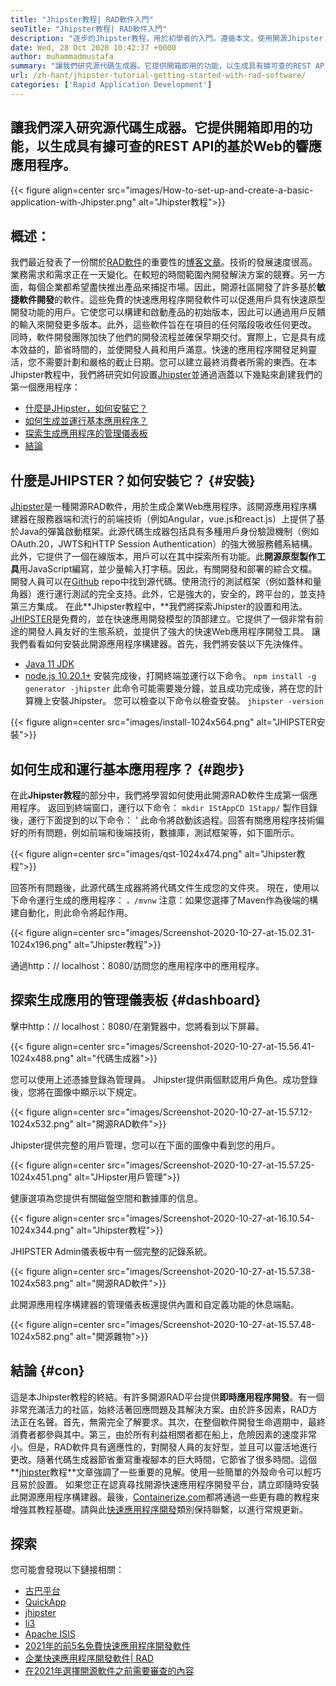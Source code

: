 ```yaml
---
title: "Jhipster教程| RAD軟件入門" 
seoTitle: "Jhipster教程| RAD軟件入門" 
description: "逐步的Jhipster教程，用於初學者的入門。遵循本文，使用開源Jhipster Rad軟件設置第一個應用程序。" 
date: Wed, 28 Oct 2020 10:42:37 +0000
author: muhammadmustafa
summary: "讓我們研究源代碼生成器。它提供開箱即用的功能，以生成具有據可查的REST API的基於Web的響應應用程序。" 
url: /zh-hant/jhipster-tutorial-getting-started-with-rad-software/
categories: ['Rapid Application Development']
---
```


## 讓我們深入研究源代碼生成器。它提供開箱即用的功能，以生成具有據可查的REST API的基於Web的響應應用程序。

{{< figure align=center src="images/How-to-set-up-and-create-a-basic-application-with-Jhipster.png" alt="Jhipster教程">}}


## 概述：
我們最近發表了一份關於[RAD軟件][2]的重要性的[博客文章][1]。技術的發展速度很高。業務需求和需求正在一天變化。在較短的時間範圍內開發解決方案的競賽。另一方面，每個企業都希望盡快推出產品來捕捉市場。因此，開源社區開發了許多基於**敏捷軟件開發**的軟件。這些免費的快速應用程序開發軟件可以促進用戶具有快速原型開發功能的用戶。它使您可以構建和啟動產品的初始版本，因此可以通過用戶反饋的輸入來開發更多版本。此外，這些軟件旨在在項目的任何階段吸收任何更改。
同時，軟件開發團隊加快了他們的開發流程並確保早期交付。實際上，它是具有成本效益的，節省時間的，並使開發人員和用戶滿意。快速的應用程序開發足夠靈活，您不需要計劃和嚴格的截止日期。您可以建立最終消費者所需的東西。在本Jhipster教程中，我們將研究如何設置[Jhipster][3]並通過涵蓋以下幾點來創建我們的第一個應用程序：
  * [什麼是JHipster，如何安裝它？][4]
  * [如何生成並運行基本應用程序？][5]
  * [探索生成應用程序的管理儀表板][6]
  * [結論][7]

## 什麼是JHIPSTER？如何安裝它？   {#安裝}
[Jhipster][3]是一種開源RAD軟件，用於生成企業Web應用程序。該開源應用程序構建器在服務器端和流行的前端技術（例如Angular，vue.js和react.js）上提供了基於Java的彈簧啟動框架。此源代碼生成器包括具有多種用戶身份驗證機制（例如OAuth.20，JWTS和HTTP Session Authentication）的強大微服務體系結構。此外，它提供了一個在線版本，用戶可以在其中探索所有功能。此**開源原型製作工具**用JavaScript編寫，並少量輸入打字稿。因此，有關開發和部署的綜合文檔。開發人員可以在[Github][8] repo中找到源代碼。使用流行的測試框架（例如蓋林和量角器）進行運行測試的完全支持。此外，它是強大的，安全的，跨平台的，並支持第三方集成。
在此**Jhipster教程中，**我們將探索Jhipster的設置和用法。 [JHIPSTER][3]是免費的，並在快速應用開發模型的頂部建立。它提供了一個非常有前途的開發人員友好的生態系統，並提供了強大的快速Web應用程序開發工具。
讓我們看看如何安裝此開源應用程序構建器。首先，我們將安裝以下先決條件。
  * [Java 11 JDK][9]
  * [node.js 10.20.1+][10]
安裝完成後，打開終端並運行以下命令。
`npm install -g generator -jhipster`
此命令可能需要幾分鐘，並且成功完成後，將在您的計算機上安裝Jhipster。
您可以檢查以下命令以檢查安裝。
`jhipster -version`

{{< figure align=center src="images/install-1024x564.png" alt="JHIPSTER安裝">}}


## 如何生成和運行基本應用程序？   {#跑步}
在此**Jhipster教程**的部分中，我們將學習如何使用此開源RAD軟件生成第一個應用程序。
返回到終端窗口，運行以下命令：
`mkdir 1StAppCD 1Stapp/`
製作目錄後，運行下面提到的以下命令：
'
此命令將啟動該過程。回答有關應用程序技術偏好的所有問題，例如前端和後端技術，數據庫，測試框架等，如下圖所示。

{{< figure align=center src="images/qst-1024x474.png" alt="Jhipster教程">}}

回答所有問題後，此源代碼生成器將將代碼文件生成您的文件夾。
現在，使用以下命令運行生成的應用程序：
`。/mvnw`
注意：如果您選擇了Maven作為後端的構建自動化，則此命令將起作用。

{{< figure align=center src="images/Screenshot-2020-10-27-at-15.02.31-1024x196.png" alt="Jhipster教程">}}

通過http：// localhost：8080/訪問您的應用程序中的應用程序。

## 探索生成應用的管理儀表板 {#dashboard}
擊中http：// localhost：8080/在瀏覽器中，您將看到以下屏幕。

{{< figure align=center src="images/Screenshot-2020-10-27-at-15.56.41-1024x488.png" alt="代碼生成器">}}

您可以使用上述憑據登錄為管理員。 Jhipster提供兩個默認用戶角色。成功登錄後，您將在圖像中顯示以下規定。

{{< figure align=center src="images/Screenshot-2020-10-27-at-15.57.12-1024x532.png" alt="開源RAD軟件">}}

Jhipster提供完整的用戶管理，您可以在下面的圖像中看到您的用戶。

{{< figure align=center src="images/Screenshot-2020-10-27-at-15.57.25-1024x451.png" alt="JHipster用戶管理">}}

健康選項為您提供有關磁盤空間和數據庫的信息。

{{< figure align=center src="images/Screenshot-2020-10-27-at-16.10.54-1024x344.png" alt="Jhipster教程">}}

JHIPSTER Admin儀表板中有一個完整的記錄系統。

{{< figure align=center src="images/Screenshot-2020-10-27-at-15.57.38-1024x583.png" alt="開源RAD軟件">}}

此開源應用程序構建器的管理儀表板還提供內置和自定義功能的休息端點。

{{< figure align=center src="images/Screenshot-2020-10-27-at-15.57.48-1024x582.png" alt="開源雜物">}}


## 結論 {#con}
這是本Jhipster教程的終結。有許多開源RAD平台提供**即時應用程序開發**。有一個非常充滿活力的社區，始終活著回應問題及其解決方案。由於許多因素，RAD方法正在名聲。首先，無需完全了解要求。其次，在整個軟件開發生命週期中，最終消費者都參與其中。第三，由於所有利益相關者都在船上，危險因素的速度非常小。但是，RAD軟件具有適應性的，對開發人員的友好型，並且可以靈活地進行更改。隨著代碼生成器節省重寫重複腳本的巨大時間，它節省了很多時間。這個**[jhipster][3]教程**文章強調了一些重要的見解。使用一些簡單的外殼命令可以輕巧且易於設置。
如果您正在認真尋找開源快速應用程序開發平台，請立即隨時安裝此開源應用程序構建器。最後，[Containerize.com][11]都將通過一些更有趣的教程來增強其教程基礎。請與此[快速應用程序開發][2]類別保持聯繫，以進行常規更新。

## 探索
您可能會發現以下鏈接相關：
  * [古巴平台][12]
  * [QuickApp][13]
  * [jhipster][3]
  * [li3][14]
  * [Apache ISIS][15]
  * [2021年的前5名免費快速應用程序開發軟件][16]
  * [企業快速應用程序開發軟件| RAD][17]
  * [在2021年選擇開源軟件之前需要審查的內容][18]

  
[1]: https://blog.containerize.com/2020/10/23/how-rad-software-can-help-you-to-grow-business-to-next-level/
[2]: https://products.containerize.com/rad
[3]: https://products.containerize.com/rad/jhipster
[4]: #install
[5]: #run
[6]: #dashboard
[7]: #con
[8]: https://github.com/jhipster/generator-jhipster
[9]: https://www.oracle.com/java/technologies/javase-jdk11-downloads.html
[10]: https://nodejs.org/en/
[11]: https://www.containerize.com/
[12]: https://products.containerize.com/rad/cuba
[13]: https://products.containerize.com/rad/quickapp
[14]: https://products.containerize.com/rad/li3
[15]: https://products.containerize.com/rad/apache-isis
[16]: https://blog.containerize.com/rapid-application-development/top-5-free-rapid-application-development-software-in-2021/
[17]: https://blog.containerize.com/rapid-application-development/rapid-application-development-software-for-business-rad/
[18]: https://blog.containerize.com/cmdb-software/things-to-review-before-opting-open-source-software-in-2021/
